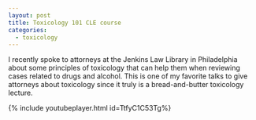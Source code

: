 ```yaml
---
layout: post
title: Toxicology 101 CLE course
categories:
  - toxicology
---
```



I recently spoke to attorneys at the Jenkins Law Library in Philadelphia about some principles of toxicology that can help them when reviewing cases related to drugs and alcohol. This is one of my favorite talks to give attorneys about toxicology since it truly is a bread-and-butter toxicology lecture.

{% include youtubeplayer.html id=TtfyC1C53Tg%}